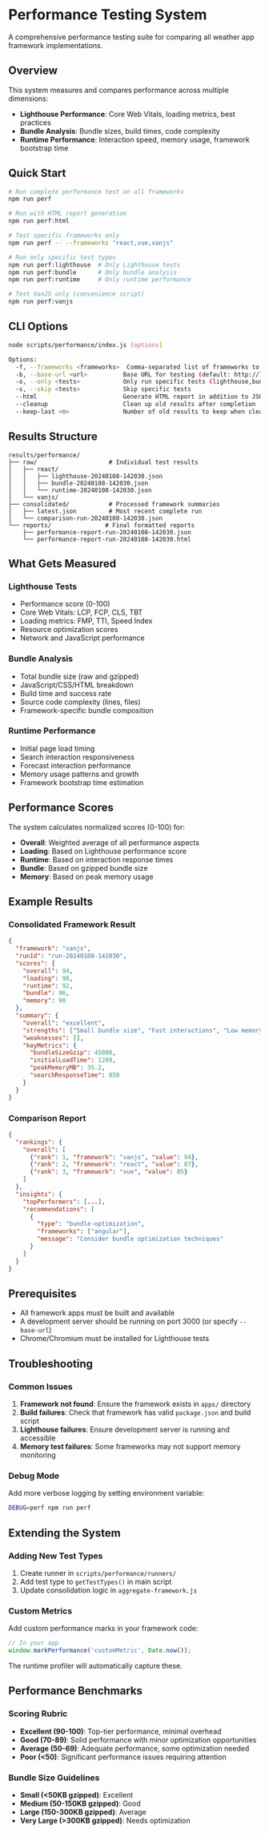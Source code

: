 # Performance Testing System

A comprehensive performance testing suite for comparing all weather app framework implementations.

## Overview

This system measures and compares performance across multiple dimensions:

- **Lighthouse Performance**: Core Web Vitals, loading metrics, best practices
- **Bundle Analysis**: Bundle sizes, build times, code complexity
- **Runtime Performance**: Interaction speed, memory usage, framework bootstrap time

## Quick Start

```bash
# Run complete performance test on all frameworks
npm run perf

# Run with HTML report generation
npm run perf:html

# Test specific frameworks only
npm run perf -- --frameworks "react,vue,vanjs"

# Run only specific test types
npm run perf:lighthouse  # Only Lighthouse tests
npm run perf:bundle      # Only bundle analysis
npm run perf:runtime     # Only runtime performance

# Test VanJS only (convenience script)
npm run perf:vanjs
```

## CLI Options

```bash
node scripts/performance/index.js [options]

Options:
  -f, --frameworks <frameworks>  Comma-separated list of frameworks to test
  -b, --base-url <url>          Base URL for testing (default: http://localhost:3000)
  -o, --only <tests>            Only run specific tests (lighthouse,bundle,runtime)
  -s, --skip <tests>            Skip specific tests
  --html                        Generate HTML report in addition to JSON
  --cleanup                     Clean up old results after completion
  --keep-last <n>               Number of old results to keep when cleaning (default: 5)
```

## Results Structure

```
results/performance/
├── raw/                    # Individual test results
│   ├── react/
│   │   ├── lighthouse-20240108-142030.json
│   │   ├── bundle-20240108-142030.json
│   │   └── runtime-20240108-142030.json
│   └── vanjs/
├── consolidated/           # Processed framework summaries
│   ├── latest.json         # Most recent complete run
│   └── comparison-run-20240108-142030.json
└── reports/               # Final formatted reports
    ├── performance-report-run-20240108-142030.json
    └── performance-report-run-20240108-142030.html
```

## What Gets Measured

### Lighthouse Tests
- Performance score (0-100)
- Core Web Vitals: LCP, FCP, CLS, TBT
- Loading metrics: FMP, TTI, Speed Index
- Resource optimization scores
- Network and JavaScript performance

### Bundle Analysis
- Total bundle size (raw and gzipped)
- JavaScript/CSS/HTML breakdown
- Build time and success rate
- Source code complexity (lines, files)
- Framework-specific bundle composition

### Runtime Performance
- Initial page load timing
- Search interaction responsiveness
- Forecast interaction performance
- Memory usage patterns and growth
- Framework bootstrap time estimation

## Performance Scores

The system calculates normalized scores (0-100) for:

- **Overall**: Weighted average of all performance aspects
- **Loading**: Based on Lighthouse performance score
- **Runtime**: Based on interaction response times
- **Bundle**: Based on gzipped bundle size
- **Memory**: Based on peak memory usage

## Example Results

### Consolidated Framework Result
```json
{
  "framework": "vanjs",
  "runId": "run-20240108-142030",
  "scores": {
    "overall": 94,
    "loading": 98,
    "runtime": 92,
    "bundle": 96,
    "memory": 90
  },
  "summary": {
    "overall": "excellent",
    "strengths": ["Small bundle size", "Fast interactions", "Low memory usage"],
    "weaknesses": [],
    "keyMetrics": {
      "bundleSizeGzip": 45000,
      "initialLoadTime": 1200,
      "peakMemoryMB": 35.2,
      "searchResponseTime": 850
    }
  }
}
```

### Comparison Report
```json
{
  "rankings": {
    "overall": [
      {"rank": 1, "framework": "vanjs", "value": 94},
      {"rank": 2, "framework": "react", "value": 87},
      {"rank": 3, "framework": "vue", "value": 85}
    ]
  },
  "insights": {
    "topPerformers": [...],
    "recommendations": [
      {
        "type": "bundle-optimization",
        "frameworks": ["angular"],
        "message": "Consider bundle optimization techniques"
      }
    ]
  }
}
```

## Prerequisites

- All framework apps must be built and available
- A development server should be running on port 3000 (or specify `--base-url`)
- Chrome/Chromium must be installed for Lighthouse tests

## Troubleshooting

### Common Issues

1. **Framework not found**: Ensure the framework exists in `apps/` directory
2. **Build failures**: Check that framework has valid `package.json` and build script
3. **Lighthouse failures**: Ensure development server is running and accessible
4. **Memory test failures**: Some frameworks may not support memory monitoring

### Debug Mode

Add more verbose logging by setting environment variable:
```bash
DEBUG=perf npm run perf
```

## Extending the System

### Adding New Test Types

1. Create runner in `scripts/performance/runners/`
2. Add test type to `getTestTypes()` in main script
3. Update consolidation logic in `aggregate-framework.js`

### Custom Metrics

Add custom performance marks in your framework code:
```javascript
// In your app
window.markPerformance('customMetric', Date.now());
```

The runtime profiler will automatically capture these.

## Performance Benchmarks

### Scoring Rubric

- **Excellent (90-100)**: Top-tier performance, minimal overhead
- **Good (70-89)**: Solid performance with minor optimization opportunities  
- **Average (50-69)**: Adequate performance, some optimization needed
- **Poor (<50)**: Significant performance issues requiring attention

### Bundle Size Guidelines

- **Small (<50KB gzipped)**: Excellent
- **Medium (50-150KB gzipped)**: Good
- **Large (150-300KB gzipped)**: Average
- **Very Large (>300KB gzipped)**: Needs optimization